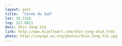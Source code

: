 ```yaml
---
layout: post
title:  "Corée du Sud"
lat: 36.3328
lng: 127.6611
desc: Shin Jong Sik
link: http://www.mijelloart.com/shin-jong-shik.html
photo: http://voyage.eu.org/photos/Shin.Jong.Sik.jpg
---
```

